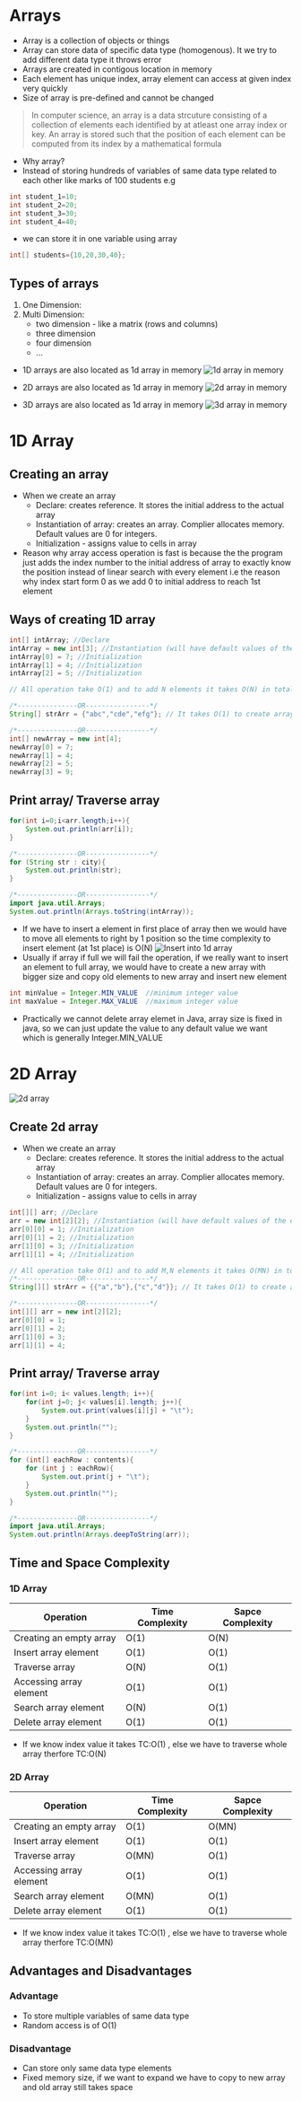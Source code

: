 # Arrays
- Array is a collection of objects or things
- Array can store data of specific data type (homogenous). It we try to add different data type it throws error
- Arrays are created in contigous location in memory
- Each element has unique index, array element can access at given index very quickly
- Size of array is pre-defined and cannot be changed

> In computer science, an array is a data strcuture consisting of a collection of elements each identified by at atleast one array index or key. An array is stored such that the position of each element can be computed from its index by a mathematical formula

- Why array?
- Instead of storing hundreds of variables of same data type related to each other like marks of 100 students e.g
```java
int student_1=10;
int student_2=20;
int student_3=30;
int student_4=40;
```
- we can store it in one variable using array
```java
int[] students={10,20,30,40};
```

## Types of arrays
1. One Dimension:
2. Multi Dimension:
    - two dimension - like a matrix (rows and columns)
    - three dimension
    - four dimension
    - ...
- 1D arrays are also located as 1d array in memory
![1d array in memory](1d-memory-representation.png)

- 2D arrays are also located as 1d array in memory
![2d array in memory](2d-memory-representation.png)

- 3D arrays are also located as 1d array in memory
![3d array in memory](3d-memory-representation.png)

# 1D Array
## Creating an array
- When we create an array
    - Declare: creates reference. It stores the initial address to the actual array
    - Instantiation of array: creates an array. Complier allocates memory. Default values are 0 for integers.
    - Initialization - assigns value to cells in array
- Reason why array access operation is fast is because the the program just adds the index number to the initial address of array to exactly know the position instead of linear search with every element i.e the reason why index start form 0 as we add 0 to initial address to reach 1st element

## Ways of creating 1D array
```java
int[] intArray; //Declare
intArray = new int[3]; //Instantiation (will have default values of the data type)
intArray[0] = 7; //Initialization
intArray[1] = 4; //Initialization
intArray[2] = 5; //Initialization

// All operation take O(1) and to add N elements it takes O(N) in total

/*---------------OR----------------*/
String[] strArr = {"abc","cde","efg"}; // It takes O(1) to create array using this format

/*---------------OR----------------*/
int[] newArray = new int[4];
newArray[0] = 7;
newArray[1] = 4;
newArray[2] = 5;
newArray[3] = 9;
```

## Print array/ Traverse array

```java
for(int i=0;i<arr.length;i++){ 
    System.out.println(arr[i]);  
}        

/*---------------OR----------------*/
for (String str : city){  
    System.out.println(str);  
} 

/*---------------OR----------------*/
import java.util.Arrays;
System.out.println(Arrays.toString(intArray));
```
- If we have to insert a element in first place of array then we would have to move all elements to right by 1 position so the time complexity to insert element (at 1st place) is O(N)
![Insert into 1d array](insert-1d-array.png)
- Usually if array if full we will fail the operation, if we really want to insert an element to full array, we would have to create a new array with bigger size and copy old elements to new array and insert new element

```java
int minValue = Integer.MIN_VALUE  //minimum integer value
int maxValue = Integer.MAX_VALUE  //maximum integer value
```

- Practically we cannot delete array elemet in Java, array size is fixed in java, so we can just update the value to any default value we want  which is generally Integer.MIN_VALUE

# 2D Array
![2d array](2d-array-create.png)

## Create 2d array
- When we create an array
    - Declare: creates reference. It stores the initial address to the actual array
    - Instantiation of array: creates an array. Complier allocates memory. Default values are 0 for integers.
    - Initialization - assigns value to cells in array

```java
int[][] arr; //Declare
arr = new int[2][2]; //Instantiation (will have default values of the data type)
arr[0][0] = 1; //Initialization
arr[0][1] = 2; //Initialization
arr[1][0] = 3; //Initialization
arr[1][1] = 4; //Initialization

// All operation take O(1) and to add M,N elements it takes O(MN) in total
/*---------------OR----------------*/
String[][] strArr = {{"a","b"},{"c","d"}}; // It takes O(1) to create array using this format

/*---------------OR----------------*/
int[][] arr = new int[2][2];
arr[0][0] = 1;
arr[0][1] = 2;
arr[1][0] = 3;
arr[1][1] = 4;
```
## Print array/ Traverse array
```java
for(int i=0; i< values.length; i++){
    for(int j=0; j< values[i].length; j++){
        System.out.print(values[i][j] + "\t");
    }
    System.out.println("");
}        

/*---------------OR----------------*/
for (int[] eachRow : contents){
    for (int j : eachRow){
        System.out.print(j + "\t");
    }
    System.out.println("");
}

/*---------------OR----------------*/
import java.util.Arrays;
System.out.println(Arrays.deepToString(arr));
```

## Time and Space Complexity

### 1D Array
|Operation |Time Complexity |Sapce Complexity|
|---|---|---|
|Creating an empty array|O(1)|O(N)|
|Insert array element   |O(1)|O(1)|
|Traverse array         |O(N)|O(1)|
|Accessing array element|O(1)|O(1)|
|Search array element   |O(N)|O(1)|
|Delete array element   |O(1)|O(1)|
- If we know index value it takes TC:O(1) , else we have to traverse whole array therfore TC:O(N)

### 2D Array
|Operation |Time Complexity |Sapce Complexity|
|---|---|---|
|Creating an empty array|O(1)|O(MN)|
|Insert array element   |O(1)|O(1)|
|Traverse array         |O(MN)|O(1)|
|Accessing array element|O(1)|O(1)|
|Search array element   |O(MN)|O(1)|
|Delete array element   |O(1)|O(1)|
- If we know index value it takes TC:O(1) , else we have to traverse whole array therfore TC:O(MN)

## Advantages and Disadvantages

### Advantage
- To store multiple variables of same data type
- Random access is of O(1)

### Disadvantage
- Can store only same data type elements
- Fixed memory size, if we want to expand we have to copy to new array and old array still takes space